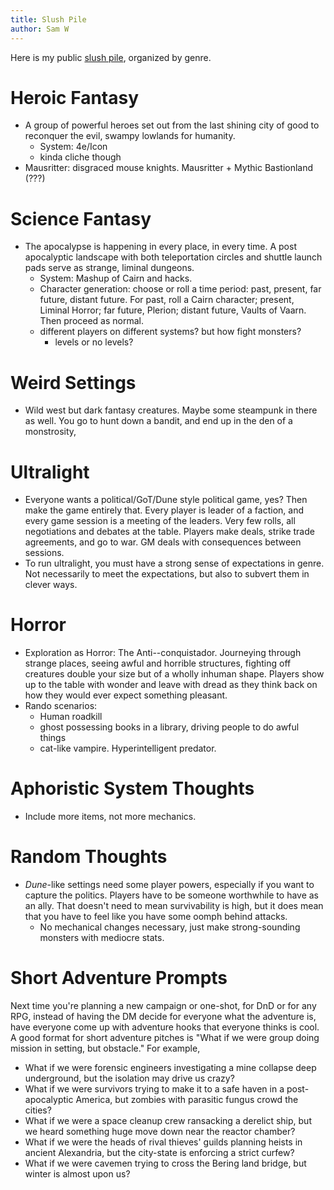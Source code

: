 ```yaml
---
title: Slush Pile
author: Sam W
---
```



Here is my public [slush pile](https://goblinpunch.blogspot.com/2014/07/how-to-be-creative-also-blobbins.html), organized by genre.


# Heroic Fantasy

 - A group of powerful heroes set out from the last shining city of good to reconquer the evil, swampy lowlands for humanity.
   - System: 4e/Icon
   - kinda cliche though
 - Mausritter: disgraced mouse knights. Mausritter + Mythic Bastionland (???)


# Science Fantasy

 - The apocalypse is happening in every place, in every time. A post apocalyptic landscape with both teleportation circles and shuttle launch pads serve as strange, liminal dungeons.
   - System: Mashup of Cairn and hacks.
   - Character generation: choose or roll a time period: past, present, far future, distant future. For past, roll a Cairn character; present, Liminal Horror; far future, Plerion; distant future, Vaults of Vaarn. Then proceed as normal.
   - different players on different systems? but how fight monsters?
	 - levels or no levels?

# Weird Settings

 - Wild west but dark fantasy creatures. Maybe some steampunk in there as well. You go to hunt down a bandit, and end up in the den of a monstrosity, 

# Ultralight

 - Everyone wants a political/GoT/Dune style political game, yes? Then make the game entirely that. Every player is leader of a faction, and every game session is a meeting of the leaders. Very few rolls, all negotiations and debates at the table. Players make deals, strike trade agreements, and go to war. GM deals with consequences between sessions.
 - To run ultralight, you must have a strong sense of expectations in genre. Not necessarily to meet the expectations, but also to subvert them in clever ways. 

# Horror

 - Exploration as Horror: The Anti--conquistador. Journeying through strange places, seeing awful and horrible structures, fighting off creatures double your size but of a wholly inhuman shape. Players show up to the table with wonder and leave with dread as they think back on how they would ever expect something pleasant.
 - Rando scenarios:
   - Human roadkill
   - ghost possessing books in a library, driving people to do awful things
   - cat-like vampire. Hyperintelligent predator.

# Aphoristic System Thoughts

 - Include more items, not more mechanics.

# Random Thoughts

 - *Dune*-like settings need some player powers, especially if you want to capture the politics. Players have to be someone worthwhile to have as an ally. That doesn't need to mean survivability is high, but it does mean that you have to feel like you have some oomph behind attacks.
   - No mechanical changes necessary, just make strong-sounding monsters with mediocre stats.

# Short Adventure Prompts

Next time you're planning a new campaign or one-shot, for DnD or for any RPG, instead of having the DM decide for everyone what the adventure is, have everyone come up with adventure hooks that everyone thinks is cool. A good format for short adventure pitches is "What if we were group doing mission in setting, but obstacle." For example,

 - What if we were forensic engineers investigating a mine collapse deep underground, but the isolation may drive us crazy?
 - What if we were survivors trying to make it to a safe haven in a post-apocalyptic America, but zombies with parasitic fungus crowd the cities?
 - What if we were a space cleanup crew ransacking a derelict ship, but we heard something huge move down near the reactor chamber?
 - What if we were the heads of rival thieves' guilds planning heists in ancient Alexandria, but the city-state is enforcing a strict curfew?
 - What if we were cavemen trying to cross the Bering land bridge, but winter is almost upon us?





